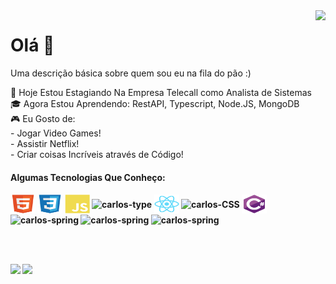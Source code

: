 <img align="right" height="450em" src="https://raw.githubusercontent.com/gist/Apolock33/68a9ac7a00a24356bd237d5e61a6984a/raw/94cc521b71fb26512a11f6bd307835afe9339b99/githubcard.svg"/>

# Olá 👋

Uma descrição básica sobre quem sou eu na fila do pão :)

🔭 Hoje Estou Estagiando Na Empresa Telecall como Analista de Sistemas<br/>
🎓 Agora Estou Aprendendo: RestAPI, Typescript, Node.JS, MongoDB<br>
🎮 Eu Gosto de:<br>
    - Jogar Video Games!<br>
    - Assistir Netflix!<br>
    - Criar coisas Incríveis através de Código!<br>

<h4>Algumas Tecnologias Que Conheço:<h4>
<div style="display: inline_block">
  <img align="center" alt="carlosa=-HTML" height="30" width="40" src="https://raw.githubusercontent.com/devicons/devicon/master/icons/html5/html5-original.svg">
  <img align="center" alt="carlos-CSS" height="30" width="40" src="https://raw.githubusercontent.com/devicons/devicon/master/icons/css3/css3-original.svg">
  <img align="center" alt="carlos-Js" height="30" width="40" src="https://raw.githubusercontent.com/devicons/devicon/master/icons/javascript/javascript-plain.svg">
  <img align="center" alt="carlos-type" height="30" width="40" src="https://cdn.jsdelivr.net/gh/devicons/devicon/icons/typescript/typescript-original.svg" />
  <img align="center" alt="carlos-React" height="30" width="40" src="https://raw.githubusercontent.com/devicons/devicon/master/icons/react/react-original.svg">
  <img align="center" alt="carlos-CSS" height="30" width="40" src="https://cdn.jsdelivr.net/gh/devicons/devicon/icons/dotnetcore/dotnetcore-original.svg" />
  <img align="center" alt="carlos-Csharp" height="30" width="40" src="https://raw.githubusercontent.com/devicons/devicon/master/icons/csharp/csharp-original.svg">
  <img align="center" alt="carlos-spring" height="30" width="40" src="https://cdn.jsdelivr.net/gh/devicons/devicon/icons/git/git-original.svg" />
  <img align="center" alt="carlos-spring" height="30" width="40" src="https://cdn.jsdelivr.net/gh/devicons/devicon/icons/mongodb/mongodb-original.svg" />
  <img align="center" alt="carlos-spring" height="30" width="40" src="https://cdn.jsdelivr.net/gh/devicons/devicon/icons/mysql/mysql-original.svg" />
</div>

<br><br>
<div style="inline-block">
    <a href="https://www.linkedin.com/in/carlos-alberto-m-m-gomes-868204124/" target="_blank"><img src="https://img.shields.io/badge/-LinkedIn-%230077B5?style=for-the-badge&logo=linkedin&logoColor=white" target="_blank"></a>
    <a href="https://instagram.com/carlosgomes_75" target="_blank"><img src="https://img.shields.io/badge/-Instagram-%23E4405F?style=for-the-badge&logo=instagram&logoColor=white" target="_blank"></a>
</div>
